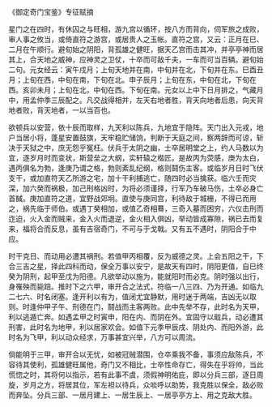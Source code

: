 《御定奇门宝鉴》专征赋摘

星门之在四时，有休囚之与旺相，游九宫以循环，按八方而背向，伺军旅之成败，审人事之攸当，或倚直符之游宫，或居贵人之玉帐。直符之宫，又云：正月在巳、二月在午顺行。避旬始之阴阳，背孤雄之健旺，据天乙宫而击其冲，并亭亭神而居其上，合天地之威神，应神灵之卫仗，十卒而可敌千夫，一车而可当百辆。避旬始二句。元女经云：寅午戍月；上旬天地并在南，中旬并在北，下旬并在东。巳酉丑月；上旬在西，中旬在南，下旬在北。申子辰月；上旬在东，中旬在北，下旬在西。亥卯未月；上旬在北，中旬在西。下旬在南。元女以上中下日月排之，气藏月中，用孟仲季三辰配之。凡交战得相并，左天右地者胜，背天向地者后患，向天背地者败，背天地者，一以当百也。

欲顿兵以安营，依十辰而取样，九天利以陈兵，九地宜于隐阵。天门出入元戎，地户当居小将，蓬星安置鼓旗，天牢稳贮储饷，判断于天庭之间，察两辞而可谅，斩决于天狱之中，庶无怨乎冤枉。伏兵于太阴之幽，士卒居明堂之上，约人马数以为宜，逐岁月时而变状，斯营垒之大纲，实轩辕之楷匠。是故丙为荧感，庚为太白，遇丙俱名为勃，逢庚乃谓之格，勃则紊乱纪纲，格则鬪伤主客。或临岁月日时飞伏支干，或加直符天乙所游之宅，加十干利捕逃亡，随四时必当擒获。临六壬而灾深，加六癸而祸极，加己刑格凶时，为将必须谨择，行军乃车破马伤，土卒必身亡首馘。庚加直符之道，宜野战郊坰。直使与庚同宫，利待敌于城栅，不得已而用之，祸先临于师伯。或遇丁癸相加，或值乙奇相蓦，三奇入墓而困穷，六仪击刑而迮迫，火入金而贼来，金入火而退逆，金火相入俱凶，举动皆成寡隙，祸已去而复来，福将合而反息，虽有吉宿奇门，不可与于戈戟。又有五不遇时，阴阳合于中应。

时干克日、而动用必遭其祸刑。若值甲丙相覆，反为威德之灵。上会五阳之干，下合三吉之星，择此四科而动，保全万事以安宁，是故天有四时，阴阳更值，自巳终癸为阴刑，起甲至戊为阳德。凡欲举动以施为，能就阳时而必克。阴时强以出行，身罹殃而毙踣。推时下之六甲，审开合之法式，符临一八三四、乃为开通。如临九二七六、时名闭塞。逢开利以有为，值闭尤宜静默，用时迷于两端，吉凶无以取则。时逢仲甲子午、刑德在门，鬪战而主客两败。此中先举不存，此时名为天甲，利以逃遁亡奔。如遇孟甲之时寅申，阳在内、而阴在外。宜固守以戢兵，动必遭其刑害，此时名为地甲，利以居家欢会。如值下元季甲辰戌、阴处内、而阳外游，此时名为飞甲，利以动众经求，万事甚宜兴举，八方可以周流。

倘能明于三甲，审开合以无忧，如被冠贼潜围，仓卒乘我不备，事须应敌陈兵，不容待其使利，孤雄健旺属他，奇门又不相比，士卒性命存亡，得失在乎将帅，当此慌惚之时，其将何以指示，若有此事不虞，须假神明佑庇，即以分兵三部，逐日周旋，岁月之方，将居其位，军左袒以待兵，众啖呼以助势，我克胜以保全，敌必败而奔坠。分兵三部、一居月建上、一居生辰上、一居亭亭方上、用之克敌大胜。

